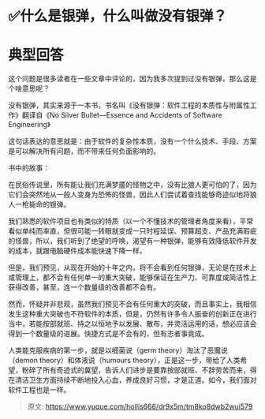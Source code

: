 # ✅什么是银弹，什么叫做没有银弹？


# 典型回答

这个问题是很多读者在一些文章中评论的，因为我多次提到过没有银弹，那么这是个啥意思呢？

没有银弹，其实来源于一本书，书名叫《没有银弹：软件工程的本质性与附属性工作》翻译自《No Silver Bullet—Essence and Accidents of Software Engineering》

这句话表达的意思就是：由于软件的复杂性本质，没有一个什么技术、手段、方案是可以解决所有问题，而不带来任何负面影响的。

书中的故事：

在民俗传说里，所有能让我们充满梦靥的怪物之中，没有比狼人更可怕的了，因为它们会突然地从一般人变身为恐怖的怪兽，因此人们尝试着查找能够奇迹似地将狼人一枪毙命的银弹。

我们熟悉的软件项目也有类似的特质（以一个不懂技术的管理者角度来看），平常看似单纯而率直，但很可能一转眼就变成一只时程延误、预算超支、产品充满瑕疵的怪兽，所以，我们听到了绝望的呼唤，渴望有一种银弹，能够有效降低软件开发的成本，就跟电脑硬件成本能快速下降一样。

但是，我们预见，从现在开始的十年之内，将不会看到任何银弹，无论是在技术上或管理上，都不会有任何单一的重大突破，能够保证在生产力、可靠度或简洁性上获得改善，甚至，连一个数量级的改善都不会有。

然而，怀疑并非悲观，虽然我们预见不会有任何重大的突破，而且事实上，我相信发生这种重大突破也不符软件的本质，但是，仍然有许多令人振奋的创新正在进行当中，若能按部就班、持之以恒地予以发展、散布，并灵活运用的话，想必应该会得到一个数量级的进展。快捷方式是不会有的，但有志者事竟成。

人类能克服疾病的第一步，就是以细菌说（germ theory）淘汰了恶魔说（demon theory）和体液说（humours theory），正是这一步，带给了人类希望，粉碎了所有奇迹式的冀望，告诉人们进步是要靠按部就班、不辞劳苦而来，得在清洁卫生方面持续不断地投入心血，养成良好习惯，才是正道。如今，我们面对软件工程也是一样。


> 原文: <https://www.yuque.com/hollis666/dr9x5m/tm8ko8dwb2wui579>